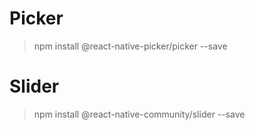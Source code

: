 # Picker 

> npm install @react-native-picker/picker --save <br>

# Slider 

> npm install @react-native-community/slider --save <br>